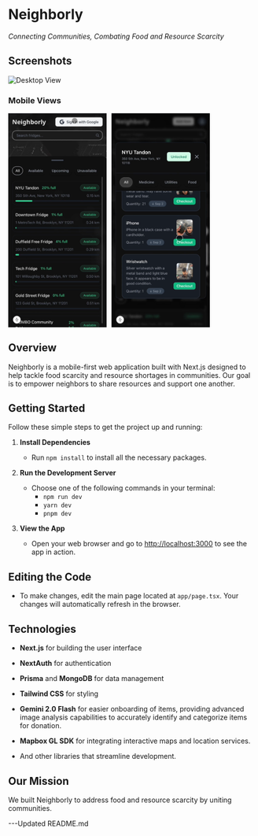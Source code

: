 # Neighborly

*Connecting Communities, Combating Food and Resource Scarcity*

## Screenshots

![Desktop View](public/desktop1.png)

### Mobile Views
<div style="display: flex; gap: 10px;">
    <img src="public/mobile0.png" alt="Mobile View 1" width="200"/>
    <img src="public/mobile1.png" alt="Mobile View 2" width="200"/>
</div>

## Overview

Neighborly is a mobile-first web application built with Next.js designed to help tackle food scarcity and resource shortages in communities. Our goal is to empower neighbors to share resources and support one another.

## Getting Started

Follow these simple steps to get the project up and running:

1. **Install Dependencies**
   - Run `npm install` to install all the necessary packages.

2. **Run the Development Server**
   - Choose one of the following commands in your terminal:
     - `npm run dev`
     - `yarn dev`
     - `pnpm dev`

3. **View the App**
   - Open your web browser and go to [http://localhost:3000](http://localhost:3000) to see the app in action.

## Editing the Code

- To make changes, edit the main page located at `app/page.tsx`. Your changes will automatically refresh in the browser.

## Technologies

- **Next.js** for building the user interface
- **NextAuth** for authentication
- **Prisma** and **MongoDB** for data management
- **Tailwind CSS** for styling
- **Gemini 2.0 Flash** for easier onboarding of items, providing advanced image analysis capabilities to accurately identify and categorize items for donation.
- **Mapbox GL SDK** for integrating interactive maps and location services.


- And other libraries that streamline development.

## Our Mission

We built Neighborly to address food and resource scarcity by uniting communities.

---Updated README.md

